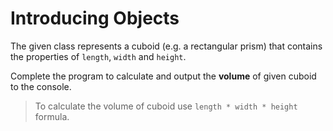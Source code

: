 # Introducing Objects

The given class represents a cuboid (e.g. a rectangular prism) that contains the properties of `length`, `width` and `height`.

Complete the program to calculate and output the **volume** of given cuboid to the console.

>To calculate the volume of cuboid use `length * width * height` formula.